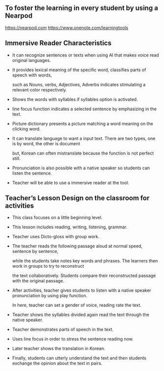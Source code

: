 ## To foster the learning in every student by using a Nearpod
https://nearpod.com    https://www.onenote.com/learningtools


## Immersive Reader Characteristics

* It can recognize sentences or texts when using AI that makes voice read original languages. 

* It provides lexical meaning of the specific word, classifies parts of speech with words,

  such as Nouns, verbs, Adjectives, Adverbs indicates stimulating a relevant color respectively.
  
* Shows the words with syllables if syllables option is activated.

* line focus function indicates a selected sentence by emphasizing in the text.

* Picture dictionary presents a picture matching a word meaning on the clicking word.

* It can translate language to want a input text. There are two types, one is by word, the other is document

  but, Korean can often mistranslate because the function is not perfect still.
  
* Pronunciation is also possible with a native speaker so students can listen the sentence. 

* Teacher will be able to use a immersive reader at the tool.


## Teacher’s Lesson Design on the classroom for activities

* This class focuses on a little beginning level.

* This lesson includes reading, writing, listening, grammar.

* Teacher uses Dicto-gloss with group work.

* The teacher reads the following passage aloud at normal speed,  sentence by sentence,

  while the students take notes key words and phrases. The learners then work in groups to try to reconstruct
  
  the text collaboratively. Students compare their reconstructed passage with the original passage.
  
* After activities, teacher gives students to listen with a native speaker pronunciation by using play function.

  In here, teacher can set a gender of voice, reading rate the text.
  
* Teacher shows the syllables divided again read the text through the native speaker.

* Teacher demonstrates parts of speech in the text.
 
* Uses line focus in order to stress the sentence reading now.

* Later teacher shows the translation in Korean. 

* Finally, students can utterly understand the text and then students exchange the opinion about the text in pairs. 
